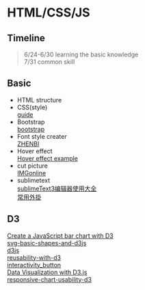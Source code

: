 # HTML/CSS/JS  

## Timeline  
> 6/24-6/30 learning the basic knowledge  
> 7/31 common skill  

## Basic  
* HTML structure  
* CSS(style)  
[guide](https://www.youtube.com/watch?v=YnSmOQF5Lwk)  
* Bootstrap  
[bootstrap](https://bootstrap.hexschool.com/)  
* Font style creater  
[ZHENBI](http://jiqie.zhenbi.com/a/34.htm)  
* Hover effect  
[Hover effect example](https://miketricking.github.io/bootstrap-image-hover/)  
* cut picture  
[IMGonline](https://www.imgonline.com.ua/eng/cut-photo-into-pieces-result.php) 
* sublimetext  
[sublimeText3编辑器使用大全](http://caibaojian.com/fe-weekly-20171113.html)  
[常用外掛](https://codertw.com/%E8%BB%9F%E9%AB%94%E9%96%8B%E7%99%BC%E5%B7%A5%E5%85%B7/24530/)   

## D3  
[Create a JavaScript bar chart with D3](https://www.creativebloq.com/javascript/create-javascript-bar-chart-d3-9134563)  
[svg-basic-shapes-and-d3js](https://www.dashingd3js.com/svg-basic-shapes-and-d3js)  
[d3js](https://www.tutorialsteacher.com/d3js)  
[reusability-with-d3](https://bocoup.com/blog/reusability-with-d3)  
[interactivity_button](https://www.d3-graph-gallery.com/graph/interactivity_button.html)  
[Data Visualization with D3.js](https://www.youtube.com/watch?v=_8V5o2UHG0E)  
[responsive-chart-usability-d3](https://webkid.io/blog/responsive-chart-usability-d3/)  